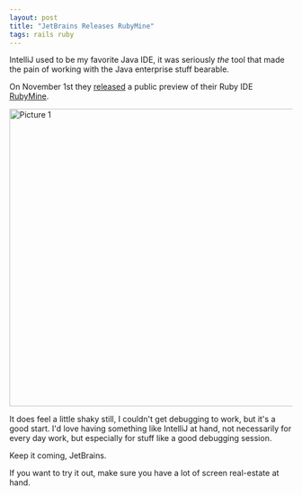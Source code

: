 ```yaml
---
layout: post
title: "JetBrains Releases RubyMine"
tags: rails ruby
---
```

IntelliJ used to be my favorite Java IDE, it was seriously _the_ tool that made the pain of working with the Java enterprise stuff bearable.

On November 1st they [released](http://blogs.jetbrains.com/ruby/2008/11/rubymine-new-ruby-and-rails-ide-from-jetbrains/) a public preview of their Ruby IDE [RubyMine](http://www.jetbrains.com/ruby/index.html).

<div class="thumbnail"><a href="http://skitch.com/mattie/4t5n/picture-1"><img src="http://img.skitch.com/20081103-1p7qd31fesctp7f9fcqrm3pxw9.jpg" alt="Picture 1" width="530"/></a></div>

It does feel a little shaky still, I couldn't get debugging to work, but it's a good start. I'd love having something like IntelliJ at hand, not necessarily for every day work, but especially for stuff like a good debugging session.

Keep it coming, JetBrains.

If you want to try it out, make sure you have a lot of screen real-estate at hand.